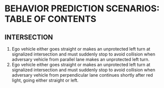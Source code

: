 # BEHAVIOR PREDICTION SCENARIOS: TABLE OF CONTENTS

## INTERSECTION
01. Ego vehicle either goes straight or makes an unprotected left turn at signalized intersection and must suddenly stop to avoid collision when adversary vehicle from parallel lane makes an unprotected left turn.
02. Ego vehicle either goes straight or makes an unprotected left turn at signalized intersection and must suddenly stop to avoid collision when adversary vehicle from perpendicular lane continues shortly after red light, going either straight or left.
